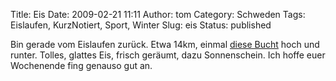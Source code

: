 Title: Eis
Date: 2009-02-21 11:11
Author: tom
Category: Schweden
Tags: Eislaufen, KurzNotiert, Sport, Winter
Slug: eis
Status: published

Bin gerade vom Eislaufen zurück. Etwa 14km, einmal [diese
Bucht](http://www.danderyd.se/upload/3925/Edsviken%202009-02-20.jpg)
hoch und runter. Tolles, glattes Eis, frisch geräumt, dazu Sonnenschein.
Ich hoffe euer Wochenende fing genauso gut an.

